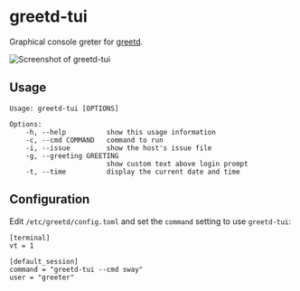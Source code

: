# greetd-tui

Graphical console greter for [greetd](https://git.sr.ht/~kennylevinsen/greetd).

![Screenshot of greetd-tui](https://github.com/apognu/greetd-tui/blob/master/contrib/screenshot.png)

## Usage

```
Usage: greetd-tui [OPTIONS]

Options:
    -h, --help          show this usage information
    -c, --cmd COMMAND   command to run
    -i, --issue         show the host's issue file
    -g, --greeting GREETING
                        show custom text above login prompt
    -t, --time          display the current date and time
```

## Configuration

Edit `/etc/greetd/config.toml` and set the `command` setting to use `greetd-tui`:

```
[terminal]
vt = 1

[default_session]
command = "greetd-tui --cmd sway"
user = "greeter"
```
